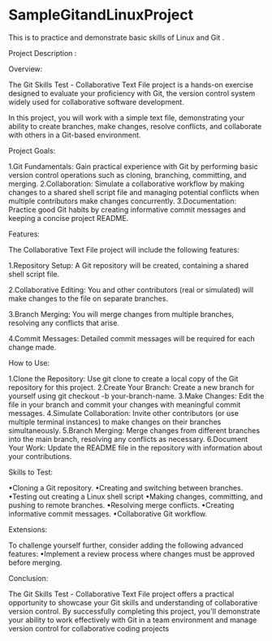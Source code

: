 # SampleGitandLinuxProject
This is to practice and demonstrate basic skills of Linux and Git .

Project Description :

Overview:

The Git Skills Test - Collaborative Text File project is a hands-on exercise designed to evaluate your proficiency with Git, the version control system widely used for collaborative software development. 

In this project, you will work with a simple text file, 
demonstrating your ability to create branches, make changes, resolve conflicts, and collaborate with others in a Git-based environment.

Project Goals:

1.Git Fundamentals: Gain practical experience with Git by performing basic version control operations such as cloning, branching, committing, and merging.
2.Collaboration: Simulate a collaborative workflow by making changes to a shared shell script file and managing potential conflicts when multiple contributors make changes concurrently.
3.Documentation: Practice good Git habits by creating informative commit messages and keeping a concise project README.


Features:

The Collaborative Text File project will include the following features:

1.Repository Setup: A Git repository will be created, containing a shared shell script file.

2.Collaborative Editing: You and other contributors (real or simulated) will make changes to the file on separate branches.

3.Branch Merging: You will merge changes from multiple branches, resolving any conflicts that arise.

4.Commit Messages: Detailed commit messages will be required for each change made.

How to Use:

1.Clone the Repository: Use git clone to create a local copy of the Git repository for this project.
2.Create Your Branch: Create a new branch for yourself using git checkout -b your-branch-name.
3.Make Changes: Edit the file in your branch and commit your changes with meaningful commit messages.
4.Simulate Collaboration: Invite other contributors (or use multiple terminal instances) to make changes on their branches simultaneously.
5.Branch Merging: Merge changes from different branches into the main branch, resolving any conflicts as necessary.
6.Document Your Work: Update the README file in the repository with information about your contributions.

Skills to Test:

•Cloning a Git repository.
•Creating and switching between branches.
•Testing out creating a Linux shell script
•Making changes, committing, and pushing to remote branches.
•Resolving merge conflicts.
•Creating informative commit messages.
•Collaborative Git workflow.

Extensions:

To challenge yourself further, consider adding the following advanced features:
•Implement a review process where changes must be approved before merging.

Conclusion:

The Git Skills Test - Collaborative Text File project offers a practical opportunity to showcase your Git skills and understanding of collaborative version control. 
By successfully completing this project, you'll demonstrate your ability to work effectively with Git in a team environment and manage version control for collaborative coding projects
